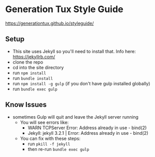 # Generation Tux Style Guide

<https://generationtux.github.io/styleguide/>

## Setup

* This site uses Jekyll so you'll need to install that. Info here: <https://jekyllrb.com/>
* clone the repo
* cd into the site directory
* run `npm install`
* run `bundle install`
* run `npm install -g gulp` (if you don't have gulp installed globally)
* run `bundle exec gulp`

## Know Issues

* sometimes Gulp will quit and leave the Jekyll server running
	* You will see errors like:
		* WARN  TCPServer Error: Address already in use - bind(2)
		* Jekyll: jekyll 3.2.1 | Error:  Address already in use - bind(2)
	* You can fix with these steps:
		* run `pkill -f jekyll`
		* then re-run `bundle exec gulp`
